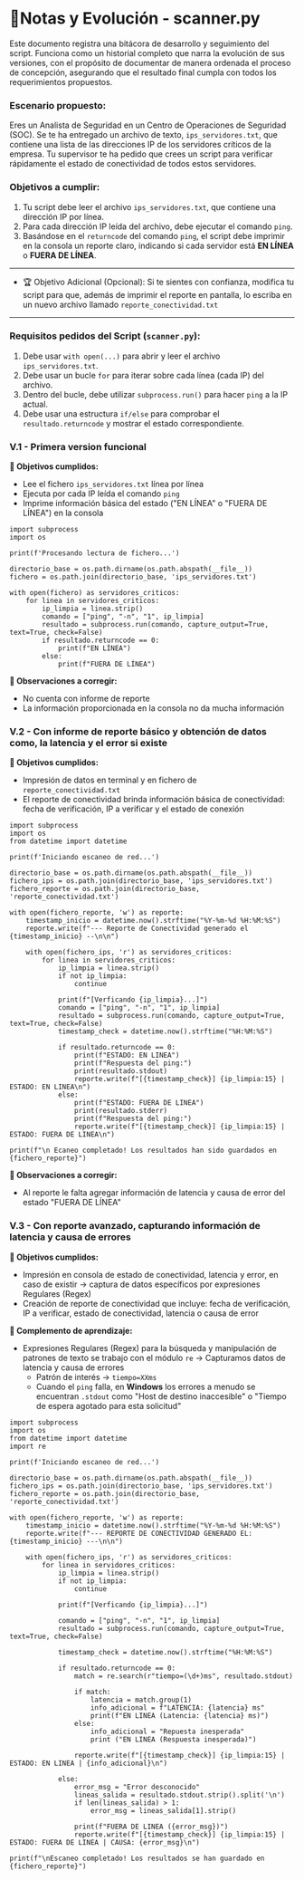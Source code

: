 # 📝Notas y Evolución - scanner.py
Este documento registra una bitácora de desarrollo y seguimiento del script. Funciona como un historial completo que narra la evolución de sus versiones, con el propósito de documentar de manera ordenada el proceso de concepción, asegurando que el resultado final cumpla con todos los requerimientos propuestos.

### Escenario propuesto: 
Eres un Analista de Seguridad en un Centro de Operaciones de Seguridad (SOC). Se te ha entregado un archivo de texto, `ips_servidores.txt`, que contiene una lista de las direcciones IP de los servidores críticos de la empresa. Tu supervisor te ha pedido que crees un script para verificar rápidamente el estado de conectividad de todos estos servidores.
### Objetivos a cumplir:
1. Tu script debe leer el archivo `ips_servidores.txt`, que contiene una dirección IP por línea.
2. Para cada dirección IP leída del archivo, debe ejecutar el comando `ping`.
3. Basándose en el `returncode` del comando `ping`, el script debe imprimir en la consola un reporte claro, indicando si cada servidor está **EN LÍNEA** o **FUERA DE LÍNEA**.
-----
 - 🏆 Objetivo Adicional (Opcional): Si te sientes con confianza, modifica tu script para que, además de imprimir el reporte en pantalla, lo escriba en un nuevo archivo llamado `reporte_conectividad.txt`
---
### Requisitos pedidos del Script (`scanner.py`):
1. Debe usar `with open(...)` para abrir y leer el archivo `ips_servidores.txt`.
2. Debe usar un bucle `for` para iterar sobre cada línea (cada IP) del archivo.
3. Dentro del bucle, debe utilizar `subprocess.run()` para hacer `ping` a la IP actual.
4. Debe usar una estructura `if/else` para comprobar el `resultado.returncode` y mostrar el estado correspondiente.

### V.1 - Primera version funcional

**📌 Objetivos cumplidos:**
-  Lee el fichero `ips_servidores.txt` línea por línea
-  Ejecuta por cada IP leída el comando `ping`
-  Imprime información básica del estado ("EN LÍNEA" o "FUERA DE LÍNEA") en  la consola

```
import subprocess
import os

print(f'Procesando lectura de fichero...')

directorio_base = os.path.dirname(os.path.abspath(__file__))
fichero = os.path.join(directorio_base, 'ips_servidores.txt')

with open(fichero) as servidores_criticos:
    for linea in servidores_criticos:
        ip_limpia = linea.strip()
        comando = ["ping", "-n", "1", ip_limpia]
        resultado = subprocess.run(comando, capture_output=True, text=True, check=False)
        if resultado.returncode == 0:
            print(f"EN LÍNEA")
        else:
            print(f"FUERA DE LÍNEA")
```

**🔧 Observaciones a corregir:**
-  No cuenta con informe de reporte
-  La información proporcionada en la consola no da mucha información

### V.2 - Con informe de reporte básico y obtención de datos como, la latencia y  el error si existe

**📌 Objetivos cumplidos:**
-  Impresión de datos en terminal y en fichero de `reporte_conectividad.txt` 
-  El reporte de conectividad brinda información básica de conectividad: fecha de verificación, IP a verificar y el estado de conexión

```
import subprocess
import os
from datetime import datetime

print(f'Iniciando escaneo de red...')

directorio_base = os.path.dirname(os.path.abspath(__file__))
fichero_ips = os.path.join(directorio_base, 'ips_servidores.txt')
fichero_reporte = os.path.join(directorio_base, 'reporte_conectividad.txt')

with open(fichero_reporte, 'w') as reporte:
    timestamp_inicio = datetime.now().strftime("%Y-%m-%d %H:%M:%S")
    reporte.write(f"--- Reporte de Conectividad generado el {timestamp_inicio} --\n\n")
    
    with open(fichero_ips, 'r') as servidores_criticos:
        for linea in servidores_criticos:
            ip_limpia = linea.strip()
            if not ip_limpia:
                continue
            
            print(f"[Verficando {ip_limpia}...]")
            comando = ["ping", "-n", "1", ip_limpia]
            resultado = subprocess.run(comando, capture_output=True, text=True, check=False)
            timestamp_check = datetime.now().strftime("%H:%M:%S")
            
            if resultado.returncode == 0:
                print(f"ESTADO: EN LINEA")
                print(f"Respuesta del ping:")
                print(resultado.stdout)
                reporte.write(f"[{timestamp_check}] {ip_limpia:15} | ESTADO: EN LINEA\n")
            else:
                print(f"ESTADO: FUERA DE LINEA")
                print(resultado.stderr)
                print(f"Respuesta del ping:")
                reporte.write(f"[{timestamp_check}] {ip_limpia:15} | ESTADO: FUERA DE LINEA\n")

print(f"\n Ecaneo completado! Los resultados han sido guardados en {fichero_reporte}")
```

**🔧 Observaciones a corregir:**
-  Al reporte le falta agregar información de latencia y causa de error del estado "FUERA DE LÍNEA"

### V.3 - Con reporte avanzado, capturando información de latencia y causa de errores

**📌 Objetivos cumplidos:**
-  Impresión en consola de estado de conectividad, latencia y error, en caso de existir → captura de datos específicos por expresiones Regulares (Regex)
-  Creación de reporte de conectividad que incluye: fecha de verificación, IP a verificar, estado de conectividad, latencia o causa de error

**📓 Complemento de aprendizaje:**
-  Expresiones Regulares (Regex) para la búsqueda y manipulación de patrones de texto se trabajo con el módulo `re` → Capturamos datos de latencia y causa de errores
	-  Patrón de interés →  `tiempo=XXms`
	-  Cuando el `ping` falla, en **Windows** los errores a menudo se encuentran `.stdout` como "Host de destino inaccesible" o "Tiempo de espera agotado para esta solicitud"

```
import subprocess
import os
from datetime import datetime
import re

print(f'Iniciando escaneo de red...')

directorio_base = os.path.dirname(os.path.abspath(__file__))
fichero_ips = os.path.join(directorio_base, 'ips_servidores.txt')
fichero_reporte = os.path.join(directorio_base, 'reporte_conectividad.txt')

with open(fichero_reporte, 'w') as reporte:
    timestamp_inicio = datetime.now().strftime("%Y-%m-%d %H:%M:%S")
    reporte.write(f"--- REPORTE DE CONECTIVIDAD GENERADO EL: {timestamp_inicio} ---\n\n")

    with open(fichero_ips, 'r') as servidores_criticos:
        for linea in servidores_criticos:
            ip_limpia = linea.strip()
            if not ip_limpia:
                continue

            print(f"[Verficando {ip_limpia}...]")

            comando = ["ping", "-n", "1", ip_limpia]
            resultado = subprocess.run(comando, capture_output=True, text=True, check=False)
            
            timestamp_check = datetime.now().strftime("%H:%M:%S")

            if resultado.returncode == 0:
                match = re.search(r"tiempo=(\d+)ms", resultado.stdout)

                if match:
                    latencia = match.group(1)
                    info_adicional = f"LATENCIA: {latencia} ms"
                    print(f"EN LINEA (Latencia: {latencia} ms)")
                else:
                    info_adicional = "Repuesta inesperada"
                    print ("EN LINEA (Respuesta inesperada)")

                reporte.write(f"[{timestamp_check}] {ip_limpia:15} | ESTADO: EN LINEA | {info_adicional}\n")

            else:
                error_msg = "Error desconocido"
                lineas_salida = resultado.stdout.strip().split('\n')
                if len(lineas_salida) > 1:
                    error_msg = lineas_salida[1].strip()
                
                print(f"FUERA DE LINEA ({error_msg})")
                reporte.write(f"[{timestamp_check}] {ip_limpia:15} | ESTADO: FUERA DE LINEA | CAUSA: {error_msg}\n")

print(f"\nEscaneo completado! Los resultados se han guardado en {fichero_reporte}")
```